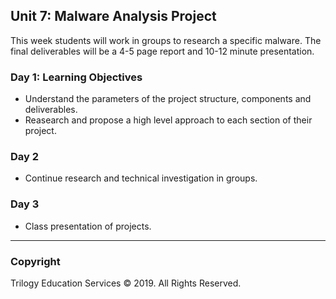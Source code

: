 ## Unit 7: Malware Analysis Project

This week students will work in groups to research a specific malware. The final deliverables will be a 4-5 page report and 10-12 minute presentation. 

### Day 1: Learning Objectives

* Understand the parameters of the project structure, components and deliverables.
* Reasearch and propose a high level approach to each section of their project.

### Day 2

* Continue research and technical investigation in groups.

### Day 3

* Class presentation of projects.

-------

### Copyright

Trilogy Education Services © 2019. All Rights Reserved.
